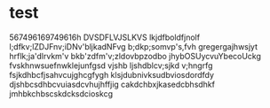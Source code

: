 # test
567496169749616h
DVSDFLVJSLKVS
lkjdfboldfjnolf
l;dfkv;lZDJFnv;iDNv'bljkadNFvg
b;dkp;somvp's,fvh
gregergajhwsjyt
hrflk;ja'dlrvkm'v
bkb'zdfm'v;zldovbpzodbo
jhybOSUycvuYbecoUckg
fvskhnwsuefnwklejunfgsd
vjshb ljshdblcv;sjkd v;hngrfg
fsjkdhbcfjsahvcujghcgfygh
klsjdubnivksudbviosdordfdy
djshbcsdhbcvuiasdcvhujhffjig
cakdchbxjkasedcbhsdhkf
jmhbkchbscskdcksdcioskcg
